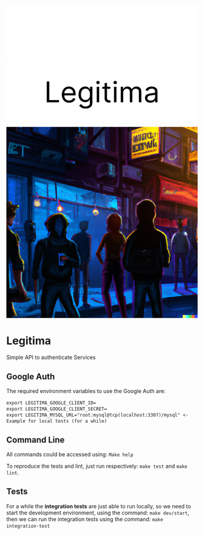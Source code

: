 
![Logo](/assets/blackbackground.png#gh-dark-mode-only)
![Logo](/assets/whitebackgorund.png#gh-light-mode-only)

![image](assets/legitima.png)

# Legitima

Simple API to authenticate Services


## Google Auth

The required environment variables to use the Google Auth are:

```
export LEGITIMA_GOOGLE_CLIENT_ID=
export LEGITIMA_GOOGLE_CLIENT_SECRET=
export LEGITIMA_MYSQL_URL="root:mysql@tcp(localhost:3307)/mysql" <- Example for local tests (for a while)
```


## Command Line

All commands could be accessed using: `Make help`

To reproduce the tests and lint, just run respectively: `make test` and `make lint`.

## Tests

For a while the **integration tests** are just able to run locally, so we need to start the development environment, using the command: `make dev/start`, then we can run the integration tests using the command: `make integration-test`
